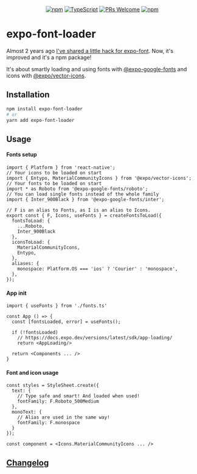 <!-- <img src=".logo.png" alt=expo-font-loader/><br/> -->

<div align="center">

[![npm](https://img.shields.io/npm/v/expo-font-loader)](https://www.npmjs.com/package/expo-font-loader)
[![TypeScript](https://badgen.net/npm/types/env-var)](http://www.typescriptlang.org/)
[![PRs Welcome](https://img.shields.io/badge/PRs-welcome-brightgreen.svg?style=flat-square)](http://makeapullrequest.com)
[![npm](https://img.shields.io/npm/dm/expo-font-loader)](https://www.npmjs.com/package/expo-font-loader)
</div>

# expo-font-loader

Almost 2 years ago [I've shared a little hack for expo-font](https://github.com/expo/google-fonts/issues/6). Now, it's improved and it's a npm package!

It's about smartly loading and using fonts with [@expo-google-fonts](https://github.com/expo/google-fonts) and icons with [@expo/vector-icons](https://github.com/expo/vector-icons).


## Installation
```bash
npm install expo-font-loader
# or
yarn add expo-font-loader
```

## Usage

#### Fonts setup
```tsx
import { Platform } from 'react-native';
// Your icons to be loaded on start
import { Entypo, MaterialCommunityIcons } from '@expo/vector-icons';
// Your fonts to be loaded on start
import * as Roboto from '@expo-google-fonts/roboto';
// You can load single fonts instead of the whole family
import { Inter_900Black } from '@expo-google-fonts/inter';

// F is an alias to Fonts, as I is an alias to Icons.
export const { F, Icons, useFonts } = createFontsToLoad({
  fontsToLoad: {
    ...Roboto,
    Inter_900Black
  },
  iconsToLoad: {
    MaterialCommunityIcons,
    Entypo,
  },
  aliases: {
    monospace: Platform.OS === 'ios' ? 'Courier' : 'monospace',
  },
});
```

#### App init
```tsx
import { useFonts } from './fonts.ts'

const App () => {
  const [fontsLoaded, error] = useFonts();

  if (!fontsLoaded)
    // https://docs.expo.dev/versions/latest/sdk/app-loading/
    return <AppLoading/>

  return <Components ... />
}
```

#### Font and icon usage
```tsx
const styles = StyleSheet.create({
  text: {
    // Type safe and smart! And loaded when used!
    fontFamily: F.Roboto_500Medium
  },
  monoText: {
    // Alias are used in the same way!
    fontFamily: F.monospace
  }
});

const component = <Icons.MaterialCommunityIcons ... />
```

## [Changelog](CHANGELOG.md)